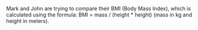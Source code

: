 Mark and John are trying to compare their BMI (Body Mass Index), which is calculated using the formula: BMI = mass / (height * height) (mass in kg and height in meters).
